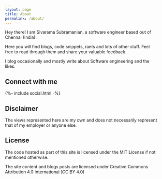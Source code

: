 ```yaml
---
layout: page
title: About
permalink: /about/
---
```


Hey there! I am Sivarama Subramanian, a software engineer based out of Chennai (India).

Here you will find blogs, code snippets, rants and lots of other stuff. Feel free to read through them and share your valuable feedback.

I blog occasionally and mostly write about Software engineering and the likes.

Connect with me
---------------
<div class="social-links">
    {%- include social.html -%}
</div>

<div class="connect">
<a href="https://github.com/sivaramasubramanian" title="Github" target="_blank"><i class="fa fa-github fa-3x"></i></a>
<a href="https://www.linkedin.com/in/sivarama-subramanian/" title="LinkedIn" target="_blank"><i class="fa fa-linkedin-square fa-3x"></i></a>
<a href="mailto:sivaraam1024+ghblogs@gmail.com" title="Email" target="_blank"><i class="fa fa-envelope fa-3x"></i></a>
<a href="https://stackoverflow.com/users/7694328/sivaraam-subramanian" title="Stack Overflow" target="_blank"><i class="fa fa-stack-overflow fa-3x"></i></a>
<a href="https://twitter.com/sivaraam07" title="Twitter" target="_blank"><i class="fa fa-twitter fa-3x"></i></a>
</div>

Disclaimer
----------
The views represented here are my own and does not necessarily represent that of my employer or anyone else.

License
-------
The code hosted as part of this site is licensed under the MIT License if not mentioned otherwise.

The site content and blogs posts are licensed under Creative Commons Attribution 4.0 International (CC BY 4.0)


